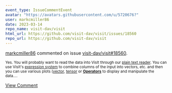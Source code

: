 ```yaml
---
event_type: IssueCommentEvent
avatar: "https://avatars.githubusercontent.com/u/5720676?"
user: markcmiller86
date: 2023-03-14
repo_name: visit-dav/visit
html_url: https://github.com/visit-dav/visit/issues/18560
repo_url: https://github.com/visit-dav/visit
---
```


<a href='https://github.com/markcmiller86' target='_blank'>markcmiller86</a> commented on issue <a href='https://github.com/visit-dav/visit/issues/18560' target='_blank'>visit-dav/visit#18560</a>.

<small>Yes. You will probably want to read the data into VisIt through our [plain text reader](https://visit-sphinx-github-user-manual.readthedocs.io/en/develop/data_into_visit/PlainTextFormat.html?highlight=plain%20text). You can use VisIt's [expression system](https://visit-sphinx-github-user-manual.readthedocs.io/en/develop/using_visit/Quantitative/Expressions.html?highlight=expressions) to combine columns of the input into vectors, etc. and then you can use various plots ([vector](https://visit-sphinx-github-user-manual.readthedocs.io/en/develop/using_visit/Plots/PlotTypes/VectorPlot.html?highlight=vector%20plot), [tensor](https://visit-sphinx-github-user-manual.readthedocs.io/en/develop/using_visit/Plots/PlotTypes/TensorPlot.html?highlight=tensor) or [**Operators**](https://visit-sphinx-github-user-manual.readthedocs.io/en/develop/using_visit/Operators/index.html) to display and manipulate the data....</small>

<a href='https://github.com/visit-dav/visit/issues/18560' target='_blank'>View Comment</a>